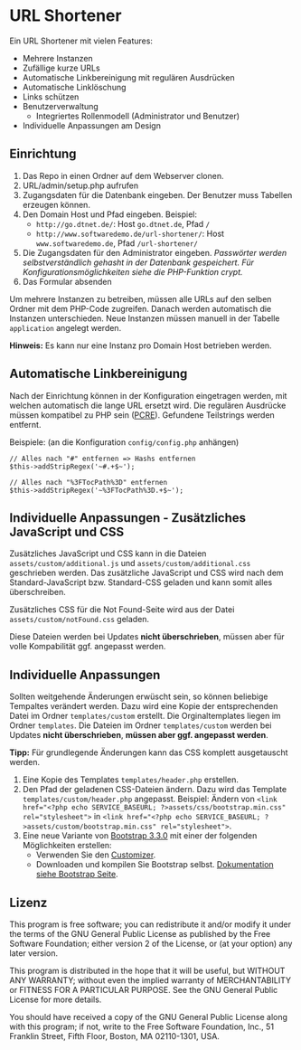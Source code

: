 URL Shortener
=============

Ein URL Shortener mit vielen Features:

- Mehrere Instanzen
- Zufällige kurze URLs
- Automatische Linkbereinigung mit regulären Ausdrücken
- Automatische Linklöschung
- Links schützen
- Benutzerverwaltung
	- Integriertes Rollenmodell (Administrator und Benutzer)
- Individuelle Anpassungen am Design

Einrichtung
-----------

1. Das Repo in einen Ordner auf dem Webserver clonen.
2. URL/admin/setup.php aufrufen
3. Zugangsdaten für die Datenbank eingeben. Der Benutzer muss Tabellen erzeugen können.
4. Den Domain Host und Pfad eingeben. Beispiel:
	- `http://go.dtnet.de/`: Host `go.dtnet.de`, Pfad `/`
	- `http://www.softwaredemo.de/url-shortener/`: Host `www.softwaredemo.de`, Pfad `/url-shortener/`
5. Die Zugangsdaten für den Administrator eingeben. *Passwörter werden selbstverständlich gehasht in der Datenbank gespeichert. Für Konfigurationsmöglichkeiten siehe die PHP-Funktion crypt.*
6. Das Formular absenden

Um mehrere Instanzen zu betreiben, müssen alle URLs auf den selben Ordner mit dem PHP-Code zugreifen. Danach werden automatisch die Instanzen unterschieden. Neue Instanzen müssen manuell in der Tabelle `application` angelegt werden. 

**Hinweis:** Es kann nur eine Instanz pro Domain Host betrieben werden.

Automatische Linkbereinigung
----------------------------

Nach der Einrichtung können in der Konfiguration eingetragen werden, mit welchen automatisch die lange URL ersetzt wird. Die regulären Ausdrücke müssen kompatibel zu PHP sein ([PCRE](http://php.net/manual/de/book.pcre.php)). Gefundene Teilstrings werden entfernt.

Beispiele: (an die Konfiguration `config/config.php` anhängen)

    // Alles nach "#" entfernen => Hashs entfernen
    $this->addStripRegex('~#.+$~');
    
    // Alles nach "%3FTocPath%3D" entfernen
    $this->addStripRegex('~%3FTocPath%3D.+$~');

Individuelle Anpassungen - Zusätzliches JavaScript und CSS
----------------------------------------------------------

Zusätzliches JavaScript und CSS kann in die Dateien `assets/custom/additional.js` und `assets/custom/additional.css` geschrieben werden. Das zusätzliche JavaScript und CSS wird nach dem Standard-JavaScript bzw. Standard-CSS geladen und kann somit alles überschreiben.

Zusätzliches CSS für die Not Found-Seite wird aus der Datei `assets/custom/notFound.css` geladen.

Diese Dateien werden bei Updates **nicht überschrieben**, müssen aber für volle Kompabilität ggf. angepasst werden.

Individuelle Anpassungen
------------------------

Sollten weitgehende Änderungen erwüscht sein, so können beliebige Tempaltes verändert werden. Dazu wird eine Kopie der entsprechenden Datei im Ordner `templates/custom` erstellt. Die Orginaltemplates liegen im Ordner `templates`. Die Dateien im Ordner `templates/custom` werden bei Updates **nicht überschrieben**, **müssen aber ggf. angepasst werden**.

**Tipp:** Für grundlegende Änderungen kann das CSS komplett ausgetauscht werden.

1. Eine Kopie des Templates `templates/header.php` erstellen.
2. Den Pfad der geladenen CSS-Dateien ändern. Dazu wird das Template `templates/custom/header.php` angepasst. Beispiel: Ändern von `<link href="<?php echo SERVICE_BASEURL; ?>assets/css/bootstrap.min.css" rel="stylesheet">` in `<link href="<?php echo SERVICE_BASEURL; ?>assets/custom/bootstrap.min.css" rel="stylesheet">`.
3. Eine neue Variante von [Bootstrap 3.3.0](http://getbootstrap.com/) mit einer der folgenden Möglichkeiten erstellen:
	- Verwenden Sie den [Customizer](http://getbootstrap.com/customize/).
	- Downloaden und kompilen Sie Bootstrap selbst. [Dokumentation siehe Bootstrap Seite](http://getbootstrap.com/getting-started/#grunt).

Lizenz
------

This program is free software; you can redistribute it and/or
modify it under the terms of the GNU General Public License
as published by the Free Software Foundation; either version 2
of the License, or (at your option) any later version.

This program is distributed in the hope that it will be useful,
but WITHOUT ANY WARRANTY; without even the implied warranty of
MERCHANTABILITY or FITNESS FOR A PARTICULAR PURPOSE.  See the
GNU General Public License for more details.

You should have received a copy of the GNU General Public License
along with this program; if not, write to the Free Software
Foundation, Inc., 51 Franklin Street, Fifth Floor, Boston, MA  02110-1301, USA.